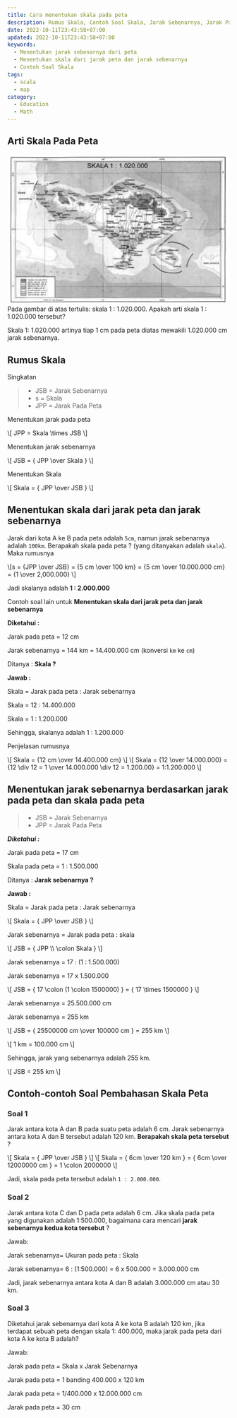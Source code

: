 ```yaml
---
title: Cara menentukan skala pada peta
description: Rumus Skala, Contoh Soal Skala, Jarak Sebenarnya, Jarak Pada Peta, Penentuan Skala
date: 2022-10-11T23:43:58+07:00
updated: 2022-10-11T23:43:58+07:00
keywords:
  - Menentukan jarak sebenarnya dari peta
  - Menentukan skala dari jarak peta dan jarak sebenarnya
  - Contoh Soal Skala
tags:
  - scala
  - map
category:
  - Education
  - Math
---
```


## Arti Skala Pada Peta
![Contoh menentukan skala peta pada pulau bali](cara-menentukan-skala-pada-peta/soal-skala-dan-perbandingan-no-1.jpg)
Pada gambar di atas tertulis: skala 1 : 1.020.000. Apakah arti skala 1 : 1.020.000 tersebut?

Skala 1: 1.020.000 artinya tiap 1 cm pada peta diatas mewakili 1.020.000 cm jarak sebenarnya.

## Rumus Skala
Singkatan

> - JSB = Jarak Sebenarnya
> - s   = Skala
> - JPP = Jarak Pada Peta

Menentukan jarak pada peta

<p>
\[ JPP = Skala \times JSB \]
</p>

Menentukan jarak sebenarnya

<p>
\[ JSB = { JPP \over Skala } \]
</p>

Menentukan Skala

<p>
\[ Skala = { JPP \over JSB } \]
</p>

## Menentukan skala dari jarak peta dan jarak sebenarnya
Jarak dari kota A ke B pada peta adalah `5cm`, namun jarak sebenarnya adalah `100km`. Berapakah skala pada peta ? (yang ditanyakan adalah `skala`).
Maka rumusnya

<p>
\[s = {JPP \over JSB} = {5 cm \over 100 km} = {5 cm \over 10.000.000 cm} = {1 \over 2,000.000} \]
</p>

Jadi skalanya adalah **1 : 2.000.000**

Contoh soal lain untuk **Menentukan skala dari jarak peta dan jarak sebenarnya**

**Diketahui :**

Jarak pada peta = 12 cm

Jarak sebenarnya = 144 km = 14.400.000 cm (konversi `km` ke `cm`)

Ditanya : **Skala ?**

**Jawab :**

Skala = Jarak pada peta : Jarak sebenarnya

Skala = 12 : 14.400.000

Skala = 1 : 1.200.000

Sehingga, skalanya adalah 1 : 1.200.000

Penjelasan rumusnya

<p>
\[ Skala = {12 cm \over 14.400.000 cm} \]
\[ Skala = {12 \over 14.000.000} = {12 \div 12 = 1 \over 14.000.000 \div 12 = 1.200.00} = 1:1.200.000 \]
</p>

## Menentukan jarak sebenarnya berdasarkan jarak pada peta dan skala pada peta

> - JSB = Jarak Sebenarnya
> - JPP = Jarak Pada Peta

***Diketahui :***

Jarak pada peta = 17 cm

Skala pada peta = 1 : 1.500.000

Ditanya : **Jarak sebenarnya ?**

**Jawab :**

Skala = Jarak pada peta : Jarak sebenarnya

<p title="rumus menentukan skala">
\[ Skala = { JPP \over JSB } \]
</p>

Jarak sebenarnya = Jarak pada peta : skala

<p title="rumus menentukan jarak sebenarnya">
\[ JSB = { JPP \\ \colon Skala } \]
</p>

Jarak sebenarnya = 17 : (1 : 1.500.000)

Jarak sebenarnya = 17 x 1.500.000

<p>
\[ JSB = { 17 \colon (1 \colon 1500000) } = { 17 \times 1500000 } \]
</p>

Jarak sebenarnya = 25.500.000 cm

Jarak sebenarnya = 255 km

<p>
\[ JSB = { 25500000 cm \over 100000 cm } = 255 km \]
</p>

<p>
\[ 1 km = 100.000 cm \]
</p>

Sehingga, jarak yang sebenarnya adalah 255 km.

<p>
\[ JSB = 255 km \]
</p>

## Contoh-contoh Soal Pembahasan Skala Peta

### Soal 1
Jarak antara kota A dan B pada suatu peta adalah 6 cm. Jarak sebenarnya antara kota A dan B tersebut adalah 120 km. **Berapakah skala peta tersebut** ?

<p>
\[ Skala = { JPP \over JSB } \]
\[ Skala = { 6cm \over 120 km } = { 6cm \over 12000000 cm } = 1 \colon 2000000 \]
</p>

Jadi, skala pada peta tersebut adalah `1 : 2.000.000`.

### Soal 2
Jarak antara kota C dan D pada peta adalah 6 cm. Jika skala pada peta yang digunakan adalah 1:500.000, bagaimana cara mencari **jarak sebenarnya kedua kota tersebut** ?

Jawab:

Jarak sebenarnya= Ukuran pada peta : Skala

Jarak sebenarnya= 6 : (1:500.000) = 6 x 500.000 = 3.000.000 cm

Jadi, jarak sebenarnya antara kota A dan B adalah 3.000.000 cm atau 30 km.

### Soal 3
Diketahui jarak sebenarnya dari kota A ke kota B adalah 120 km, jika terdapat sebuah peta dengan skala 1: 400.000, maka jarak pada peta dari kota A ke kota B adalah?

Jawab:

Jarak pada peta = Skala x Jarak Sebenarnya

Jarak pada peta = 1 banding 400.000 x 120 km

Jarak pada peta = 1/400.000 x 12.000.000 cm

Jarak pada peta = 30 cm

<script src="https://polyfill.io/v3/polyfill.min.js?features=es6"></script>
<script id="MathJax-script" async src="https://cdn.jsdelivr.net/npm/mathjax@3/es5/tex-mml-chtml.js"></script>


